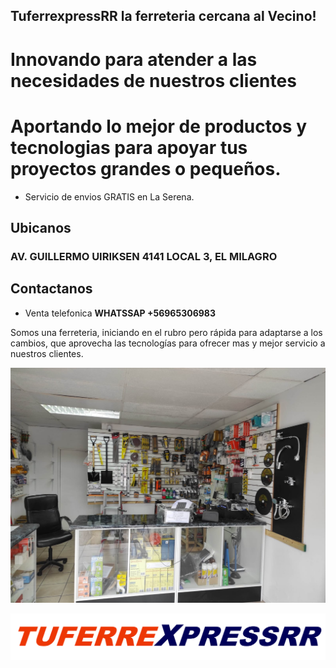 ## TuferrexpressRR la ferreteria cercana al Vecino!

# Innovando para atender a las necesidades de nuestros clientes

# Aportando lo mejor de productos y tecnologias para apoyar tus proyectos grandes o pequeños.

* Servicio de envios GRATIS en La Serena. 


## Ubicanos 
### AV. GUILLERMO UIRIKSEN 4141 LOCAL 3, EL MILAGRO

## Contactanos 
* Venta telefonica 
**WHATSSAP +56965306983**

Somos una ferreteria, iniciando en el rubro pero rápida para adaptarse a los cambios, que aprovecha las tecnologías para ofrecer mas y mejor servicio a nuestros clientes.

![Image](https://github.com/TuferrexpressRR/tuferrexpressrr.cl/blob/main/local.jpeg)

![Image](https://github.com/TuferrexpressRR/tuferrexpressrr.cl/blob/main/bandera.png)
